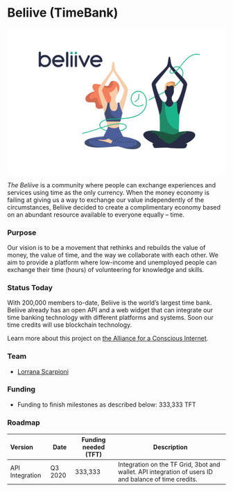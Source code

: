 # Beliive (TimeBank)

![](img/beliive.png)

*The Beliive* is a community where people can exchange experiences and services using time as the only currency. When the money economy is failing at giving us a way to exchange our value independently of the circumstances, Beliive decided to create a complimentary economy based on an abundant resource available to everyone equally – time.

### Purpose

Our vision is to be a movement that rethinks and rebuilds the value of money, the value of time, and the way we collaborate with each other. We aim to provide a platform where low-income and unemployed people can exchange their time (hours) of volunteering for knowledge and skills.

### Status Today

With 200,000 members to-date, Beliive is the world’s largest time bank. Beliive already has an open API and a web widget that can integrate our time banking technology with different platforms and systems. Soon our time credits will use blockchain technology.

Learn more about this project on [the Alliance for a Conscious Internet](https://www.consciousinternet.org/index.html#/projects/beliive).

### Team

- [Lorrana Scarpioni](https://www.consciousinternet.org/#/people/lorrana_scarpioni)

### Funding

- Funding to finish milestones as described below: 333,333 TFT

### Roadmap

| Version         | Date   | Funding needed (TFT) | Description |
|:-------------|--------|-------------|-----------------|
| API Integration | Q3 2020 | 333,333 | Integration on the TF Grid, 3bot and wallet. API integration of users ID and balance of time credits. |